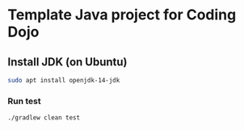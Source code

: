 # Template Java project for Coding Dojo

## Install JDK (on Ubuntu)

```sh
sudo apt install openjdk-14-jdk
```

### Run test

```sh
./gradlew clean test
```
